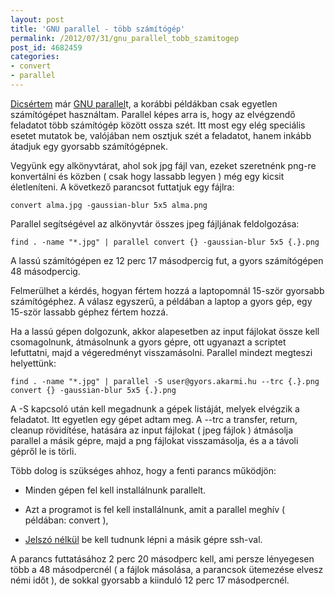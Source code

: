 ```yaml
---
layout: post
title: 'GNU parallel - több számítógép'
permalink: /2012/07/31/gnu_parallel_tobb_szamitogep
post_id: 4682459
categories: 
- convert
- parallel
---
```


[Dicsértem](http://commandline.blog.hu/2012/05/03/gnu_parallel) már 
[GNU parallel](http://www.gnu.org/software/parallel/)t, a korábbi példákban csak egyetlen számítógépet használtam. Parallel képes arra is, hogy az elvégzendő feladatot több számítógép között ossza szét. Itt most egy elég speciális esetet mutatok be, valójában nem osztjuk szét a feladatot, hanem inkább átadjuk egy gyorsabb számítógépnek.

Vegyünk egy alkönyvtárat, ahol sok jpg fájl van, ezeket szeretnénk png-re konvertálni és közben ( csak hogy lassabb legyen ) még egy kicsit életleníteni. A következő parancsot futtatjuk egy fájlra:

```
convert alma.jpg -gaussian-blur 5x5 alma.png
```

Parallel segítségével az alkönyvtár összes jpeg fájljának feldolgozása:

```
find . -name "*.jpg" | parallel convert {} -gaussian-blur 5x5 {.}.png
```

A lassú számítógépen ez 12 perc 17 másodpercig fut, a gyors számítógépen 48 másodpercig.

Felmerülhet a kérdés, hogyan fértem hozzá a laptopomnál 15-ször gyorsabb számítógéphez. A válasz egyszerű, a példában a laptop a gyors gép, egy 15-ször lassabb géphez fértem hozzá.

Ha a lassú gépen dolgozunk, akkor alapesetben az input fájlokat össze kell csomagolnunk, átmásolnunk a gyors gépre, ott ugyanazt a scriptet lefuttatni, majd a végeredményt visszamásolni. Parallel mindezt megteszi helyettünk:

```
find . -name "*.jpg" | parallel -S user@gyors.akarmi.hu --trc {.}.png convert {} -gaussian-blur 5x5 {.}.png
```

A -S kapcsoló után kell megadnunk a gépek listáját, melyek elvégzik a feladatot. Itt egyetlen egy gépet adtam meg. A --trc a transfer, return, cleanup rövidítése, hatására az input fájlokat ( jpeg fájlok ) átmásolja parallel a másik gépre, majd a png fájlokat visszamásolja, és a a távoli gépről le is törli.

Több dolog is szükséges ahhoz, hogy a fenti parancs működjön:

* Minden gépen fel kell installálnunk parallelt.


* Azt a programot is fel kell installálnunk, amit a parallel meghív ( példában: convert ),


* [Jelszó nélkül](http://commandline.blog.hu/2012/07/27/ssh_jelszo_nelkul) be kell tudnunk lépni a másik gépre ssh-val.

A parancs futtatásához 2 perc 20 másodperc kell, ami persze lényegesen több a 48 másodpercnél ( a fájlok másolása, a parancsok ütemezése elvesz némi időt ), de sokkal gyorsabb a kiinduló 12 perc 17 másodpercnél.